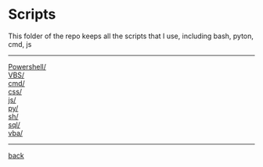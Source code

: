 # Scripts
This folder of the repo keeps all the scripts that I use, including bash, pyton, cmd, js

---------------------------
[Powershell/](Powershell/)<br>
[VBS/](VBS/)<br>
[cmd/](cmd/)<br>
[css/](css/)<br>
[js/](js/)<br>
[py/](py/)<br>
[sh/](sh/)<br>
[sql/](sql/)<br>
[vba/](vba/)<br>

---------------------------

[back](../)
